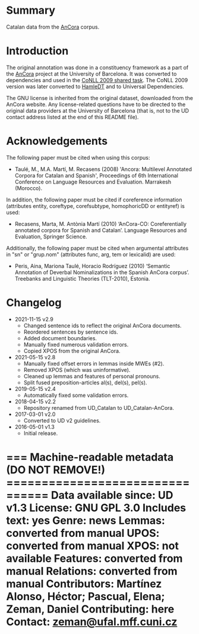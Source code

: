 # Summary

Catalan data from the [AnCora](http://clic.ub.edu/corpus/) corpus.

# Introduction

The original annotation was done in a constituency framework as a part of the
[AnCora](http://clic.ub.edu/corpus/) project at the University of Barcelona.
It was converted to dependencies and used in the
[CoNLL 2009 shared task](https://ufal.mff.cuni.cz/conll2009-st/index.html).
The CoNLL 2009 version was later converted to
[HamleDT](https://ufal.mff.cuni.cz/hamledt) and to Universal Dependencies.

The GNU license is inherited from the original dataset, downloaded from
the AnCora website. Any license-related questions have to be directed to
the original data providers at the University of Barcelona (that is, not
to the UD contact address listed at the end of this README file).


# Acknowledgements

The following paper must be cited when using this corpus:

 * Taulé, M., M.A. Martí, M. Recasens (2008) 'Ancora: Multilevel Annotated Corpora for Catalan and Spanish',
   Proceedings of 6th International Conference on Language Resources and Evaluation. Marrakesh (Morocco).

In addition, the following paper must be cited if coreference information (attributes entity, coreftype,
corefsubtype, homophoricDD or entityref) is used:

 * Recasens, Marta, M. Antònia Martí (2010) ‘AnCora-CO: Coreferentially annotated corpora for Spanish and
   Catalan’. Language Resources and Evaluation, Springer Science.

Additionally, the following paper must be cited when argumental attributes in "sn" or "grup.nom"
(attributes func, arg, tem or lexicalid) are used:

 * Peris, Aina, Mariona Taulé, Horacio Rodríguez (2010) ‘Semantic Annotation of Deverbal Nominalizations in the
   Spanish AnCora corpus’. Treebanks and Linguistic Theories (TLT-2010), Estonia.


# Changelog

* 2021-11-15 v2.9
  * Changed sentence ids to reflect the original AnCora documents.
  * Reordered sentences by sentence ids.
  * Added document boundaries.
  * Manually fixed numerous validation errors.
  * Copied XPOS from the original AnCora.
* 2021-05-15 v2.8
  * Manually fixed offset errors in lemmas inside MWEs (#2).
  * Removed XPOS (which was uninformative).
  * Cleaned up lemmas and features of personal pronouns.
  * Split fused preposition-articles al(s), del(s), pel(s).
* 2019-05-15 v2.4
  * Automatically fixed some validation errors.
* 2018-04-15 v2.2
  * Repository renamed from UD_Catalan to UD_Catalan-AnCora.
* 2017-03-01 v2.0
  * Converted to UD v2 guidelines.
* 2016-05-01 v1.3
  * Initial release.


=== Machine-readable metadata (DO NOT REMOVE!) ================================
Data available since: UD v1.3
License: GNU GPL 3.0
Includes text: yes
Genre: news
Lemmas: converted from manual
UPOS: converted from manual
XPOS: not available
Features: converted from manual
Relations: converted from manual
Contributors: Martínez Alonso, Héctor; Pascual, Elena; Zeman, Daniel
Contributing: here
Contact: zeman@ufal.mff.cuni.cz
===============================================================================
